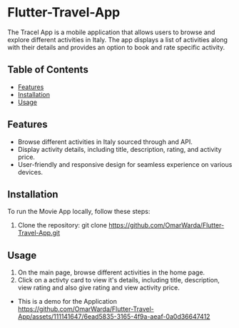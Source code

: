 # Flutter-Travel-App

The Tracel App is a mobile application that allows users to browse and explore different activities in Italy. 
The app displays a list of activities along with their details and provides an option to book and rate specific activity.


## Table of Contents

- [Features](#features)
- [Installation](#installation)
- [Usage](#usage)

## Features

- Browse different activities in Italy sourced through and API.
- Display activity details, including title, description, rating, and activity price.
- User-friendly and responsive design for seamless experience on various devices.

## Installation

To run the Movie App locally, follow these steps:

1. Clone the repository: git clone https://github.com/OmarWarda/Flutter-Travel-App.git


## Usage 
1. On the main page, browse different activities in the home page.
2. Click on a activty card to view it's details, including title, description, view rating and also give rating and view activity price.

- This is a demo for the Application
https://github.com/OmarWarda/Flutter-Travel-App/assets/111141647/6ead5835-3165-4f9a-aeaf-0a0d36647412




   
